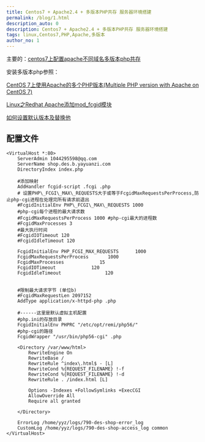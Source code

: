```yaml
---
title: Centos7 + Apache2.4 + 多版本PHP共存 服务器环境搭建
permalink: /blog/1.html
description_auto: 0
description: Centos7 + Apache2.4 + 多版本PHP共存 服务器环境搭建
tags: linux,Centos7,PHP,Apache,多版本
author_no: 1
---
```


主要的：[centos7上配置apache不同域名多版本php共存](https://segmentfault.com/a/1190000023540385)

安装多版本php参照：

[CentOS 7上使用Apache的多个PHP版本(Multiple PHP version with Apache on CentOS 7)](https://www.it1352.com/1825609.html)

[Apache fcgid 下载]: [http://httpd.apache.org/download.cgi#apache24]

[Linux之Redhat Apache添加mod_fcgid模块](https://blog.csdn.net/baidu_28553605/article/details/106425528)

[如何设置默认版本及替换他](https://blog.csdn.net/zhouzme/article/details/53995566)

## 配置文件

```apacheconfig
<VirtualHost *:80>
    ServerAdmin 1044295598@qq.com
    ServerName shop.des.b.yayuanzi.com
    DirectoryIndex index.php

    #添加映射 
    AddHandler fcgid-script .fcgi .php
    # 设置PHP\_FCGI\_MAX\_REQUESTS大于或等于FcgidMaxRequestsPerProcess,防止php-cgi进程在处理完所有请求前退出 
    #FcgidInitialEnv PHP\_FCGI\_MAX\_REQUESTS 1000 
    #php-cgi每个进程的最大请求数 
    #FcgidMaxRequestsPerProcess 1000 #php-cgi最大的进程数 
    #FcgidMaxProcesses 3 
    #最大执行时间 
    #FcgidIOTimeout 120 
    #FcgidIdleTimeout 120 

    FcgidInitialEnv PHP_FCGI_MAX_REQUESTS      1000
    FcgidMaxRequestsPerProcess       1000
    FcgidMaxProcesses             15
    FcgidIOTimeout             120
    FcgidIdleTimeout                120


    #限制最大请求字节 (单位b) 
    #FcgidMaxRequestLen 2097152 
    AddType application/x-httpd-php .php

    #------这里是默认虚拟主机配置 
    #php.ini的存放目录 
    FcgidInitialEnv PHPRC "/etc/opt/remi/php56/"
    #php-cgi的路径 
    FcgidWrapper "/usr/bin/php56-cgi" .php

    <Directory /var/www/html>
        RewriteEngine On
        RewriteBase /
        RewriteRule ^index\.html$ - [L]
        RewriteCond %{REQUEST_FILENAME} !-f
        RewriteCond %{REQUEST_FILENAME} !-d
        RewriteRule . /index.html [L]

        Options -Indexes +FollowSymlinks +ExecCGI
        AllowOverride All
        Require all granted

    </Directory>

    ErrorLog /home/yyz/logs/790-des-shop-error_log
    CustomLog /home/yyz/logs/790-des-shop-access_log common
</VirtualHost>

```